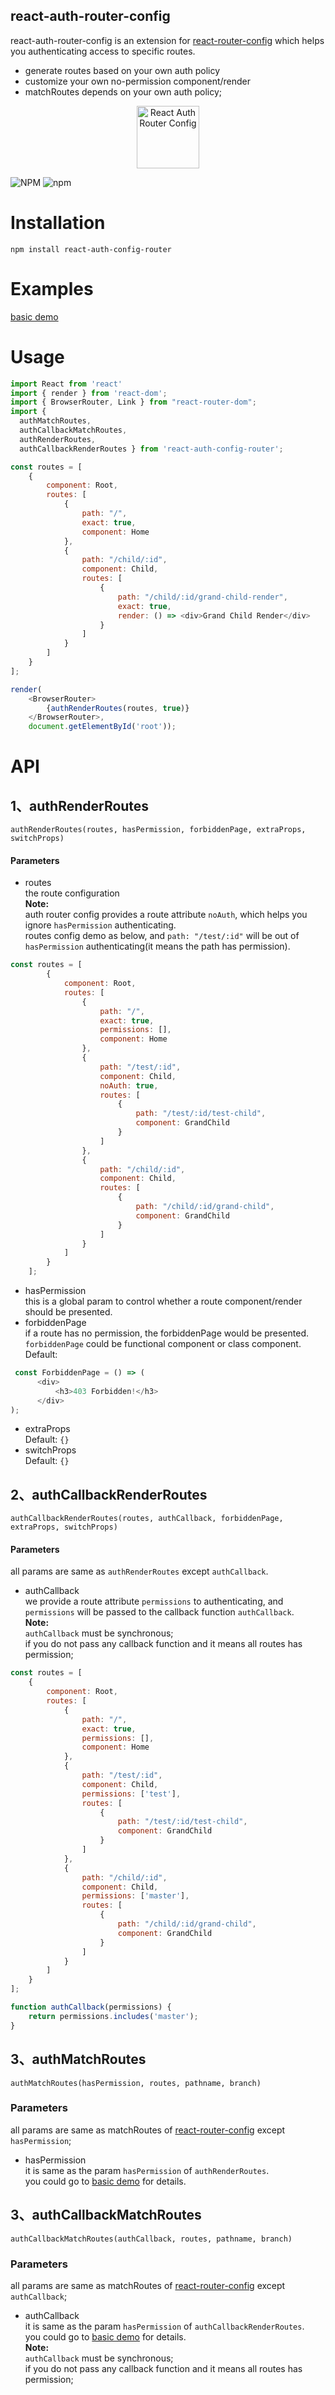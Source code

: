 ## react-auth-router-config

react-auth-router-config is an extension for [react-router-config](https://www.npmjs.com/package/react-router-config) which helps you authenticating access to specific routes.
- generate routes based on your own auth policy
- customize your own no-permission component/render
- matchRoutes depends on your own auth policy; 

<p align="center">
      <img alt="React Auth Router Config " width = "100" height = "100" src='./example/src/image/logo.png'/>
</p> 

![NPM](https://img.shields.io/npm/l/react-auth-router-config.svg?style=popout) 
![npm](https://img.shields.io/npm/v/react-auth-router-config.svg?style=flat-square)

# Installation  
`npm install react-auth-config-router`   
 
# Examples  
[basic demo](https://promise-coding.github.io/react-auth-router-config/)

# Usage  
```js   
import React from 'react'
import { render } from 'react-dom';
import { BrowserRouter, Link } from "react-router-dom";
import { 
  authMatchRoutes, 
  authCallbackMatchRoutes,
  authRenderRoutes, 
  authCallbackRenderRoutes } from 'react-auth-config-router';

const routes = [
    {
        component: Root,
        routes: [
            {
                path: "/",
                exact: true,
                component: Home
            },
            {
                path: "/child/:id",
                component: Child,
                routes: [
                    {
                        path: "/child/:id/grand-child-render",
                        exact: true,
                        render: () => <div>Grand Child Render</div>
                    }
                ]
            }
        ]
    }
];

render(
    <BrowserRouter>
        {authRenderRoutes(routes, true)}
    </BrowserRouter>,
    document.getElementById('root'));
```

# API  
## 1、authRenderRoutes 
`authRenderRoutes(routes, hasPermission, forbiddenPage, extraProps, switchProps)`  

#### Parameters  
- routes  
the route configuration  
**Note:**  
auth router config provides a route attribute `noAuth`, which helps you ignore `hasPermission` authenticating.  
routes config demo as below, and `path: "/test/:id"` will be out of `hasPermission` authenticating(it means the path has permission).
```js
const routes = [
        {
            component: Root,
            routes: [
                {
                    path: "/",
                    exact: true,
                    permissions: [],
                    component: Home
                },
                {
                    path: "/test/:id",
                    component: Child,
                    noAuth: true,
                    routes: [
                        {
                            path: "/test/:id/test-child",
                            component: GrandChild
                        }
                    ]
                },
                {
                    path: "/child/:id",
                    component: Child,
                    routes: [
                        {
                            path: "/child/:id/grand-child",
                            component: GrandChild
                        }
                    ]
                }
            ]
        }
    ];
```
- hasPermission  
this is a global param to control whether a route component/render should be presented.
- forbiddenPage   
if a route has no permission, the forbiddenPage would be presented.  
`forbiddenPage` could be functional component or class component.  
Default:   
```js
 const ForbiddenPage = () => (
      <div>
          <h3>403 Forbidden!</h3>
      </div>
);
```   
- extraProps  
Default: `{}`  
- switchProps  
Default: `{}`  

## 2、authCallbackRenderRoutes  
`authCallbackRenderRoutes(routes, authCallback, forbiddenPage,
                          extraProps, switchProps)`
#### Parameters  
all params are same as `authRenderRoutes` except `authCallback`.  
- authCallback  
we provide a route attribute `permissions` to authenticating, and `permissions` will be passed to the callback function `authCallback`.  
**Note:**   
`authCallback` must be synchronous;  
if you do not pass any callback function and it means all routes has permission;
```js
const routes = [
    {
        component: Root,
        routes: [
            {
                path: "/",
                exact: true,
                permissions: [],
                component: Home
            },
            {
                path: "/test/:id",
                component: Child,
                permissions: ['test'],
                routes: [
                    {
                        path: "/test/:id/test-child",
                        component: GrandChild
                    }
                ]
            },
            {
                path: "/child/:id",
                component: Child,
                permissions: ['master'],
                routes: [
                    {
                        path: "/child/:id/grand-child",
                        component: GrandChild
                    }
                ]
            }
        ]
    }
];

function authCallback(permissions) {
    return permissions.includes('master');
}
```

## 3、authMatchRoutes  
`authMatchRoutes(hasPermission, routes, pathname, branch)`  

### Parameters
all params are same as matchRoutes of [react-router-config](https://www.npmjs.com/package/react-router-config) except `hasPermission`;   
- hasPermission  
it is same as the param `hasPermission` of `authRenderRoutes`.  
you could go to [basic demo](https://promise-coding.github.io/react-auth-router-config/) for details.

## 3、authCallbackMatchRoutes  
`authCallbackMatchRoutes(authCallback, routes, pathname, branch)`

### Parameters  
all params are same as matchRoutes of [react-router-config](https://www.npmjs.com/package/react-router-config) except `authCallback`;     
- authCallback   
it is same as the param `hasPermission` of `authCallbackRenderRoutes`.  
you could go to [basic demo](https://promise-coding.github.io/react-auth-router-config/) for details.  
**Note:**   
`authCallback` must be synchronous;  
if you do not pass any callback function and it means all routes has permission;

